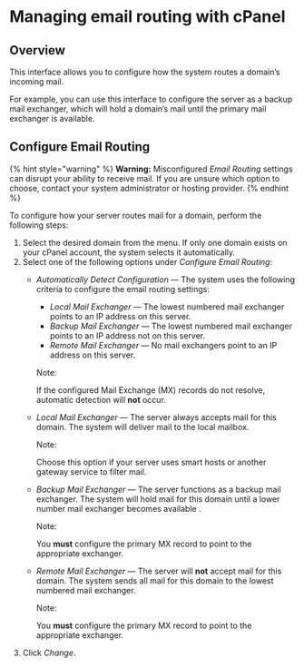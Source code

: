 # Managing email routing with cPanel

## Overview

This interface allows you to configure how the system routes a domain’s incoming mail.

For example, you can use this interface to configure the server as a backup mail exchanger, which will hold a domain’s mail until the primary mail exchanger is available. 

## Configure Email Routing

{% hint style="warning" %}
**Warning:** Misconfigured _Email Routing_ settings can disrupt your ability to receive mail. If you are unsure which option to choose, contact your system administrator or hosting provider.
{% endhint %}

To configure how your server routes mail for a domain, perform the following steps:

1. Select the desired domain from the menu. If only one domain exists on your cPanel account, the system selects it automatically.
2. Select one of the following options under _Configure_ _Email Routing_:
   * _Automatically Detect Configuration_ —    The system uses the following criteria to configure the email routing settings:

     * _Local Mail Exchanger_  — The lowest numbered mail exchanger points to an IP address on this server.
     * _Backup Mail Exchanger_  — The lowest numbered mail exchanger points to an IP address not on this server.
     * _Remote Mail Exchanger_  — No mail exchangers point to an IP address on this server.

     Note:

     If the configured Mail Exchange \(MX\) records do not resolve, automatic detection will **not** occur.

   * _Local Mail Exchanger_ — The server always accepts mail for this domain. The system will deliver mail to the local mailbox.

     Note:

     Choose this option if your server uses smart hosts or another gateway service to filter mail.

   * _Backup Mail Exchanger_ — The server functions as a backup mail exchanger. The system will hold mail for this domain until a lower number mail exchanger becomes available .

     Note:

     You **must** configure the primary MX record to point to the appropriate exchanger.

   * _Remote Mail Exchanger_ — The server will **not** accept mail for this domain. The system sends all mail for this domain to the lowest numbered mail exchanger.

     Note:

     You **must** configure the primary MX record to point to the appropriate exchanger.
3. Click _Change_.

